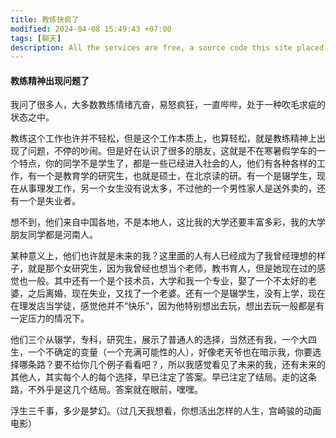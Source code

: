 ```yaml
---
title: 教练快疯了
modified: 2024-04-08 15:49:43 +07:00
tags: [聊天]
description: All the services are free, a source code this site placed on github repository and intergration with netlify service, another service that you can use is github page for hosting your own static site.
---
```


####   教练精神出现问题了

​	我问了很多人，大多数教练情绪亢奋，易怒疯狂，一直哔哔，处于一种吹毛求疵的状态之中。

教练这个工作也许并不轻松，但是这个工作本质上，也算轻松，就是教练精神上出现了问题，不停的吵闹。但是好在认识了很多的朋友，这就是不在寒暑假学车的一个特点，你的同学不是学生了，都是一些已经进入社会的人，他们有各种各样的工作，有一个是教育学的研究生，也就是硕士，在北京读的研。有一个是辍学生，现在从事理发工作，另一个女生没有说太多，不过他的一个男性家人是送外卖的，还有一个是失业者。

想不到，他们来自中国各地，不是本地人，这比我的大学还要丰富多彩，我的大学朋友同学都是河南人。

某种意义上，他们也许就是未来的我？这里面的人有人已经成为了我曾经理想的样子，就是那个女研究生，因为我曾经也想当个老师，教书育人，但是她现在过的感觉也一般。其中还有一个是个技术员，大学和我一个专业，娶了一个不太好的老婆，之后离婚，现在失业，又找了一个老婆。还有一个是辍学生，没有上学，现在在理发店当学徒，感觉他并不“快乐”，因为他特别想出去玩，想出去玩一般都是有一定压力的情况下。

他们三个从辍学，专科，研究生，展示了普通人的选择，当然还有我，一个大四生，一个不确定的变量（一个充满可能性的人），好像老天爷也在暗示我，你要选择哪条路？要不给你几个例子看看吧？，所以我感觉看见了未来的我，还有未来的其他人，其实每个人的每个选择，早已注定了答案。早已注定了结局。走的这条路，不外乎是这几个结局。答案就在眼前，嘿嘿。

浮生三千事，多少是梦幻。（过几天我想看，你想活出怎样的人生，宫崎骏的动画电影）









